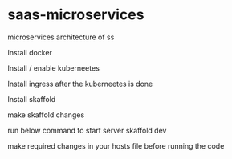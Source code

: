 # saas-microservices
microservices architecture of ss

Install docker

Install / enable kuberneetes

Install ingress after the kuberneetes is done

Install skaffold

make skaffold changes

run below command to start server
skaffold dev

make required changes in your hosts file before running the code
